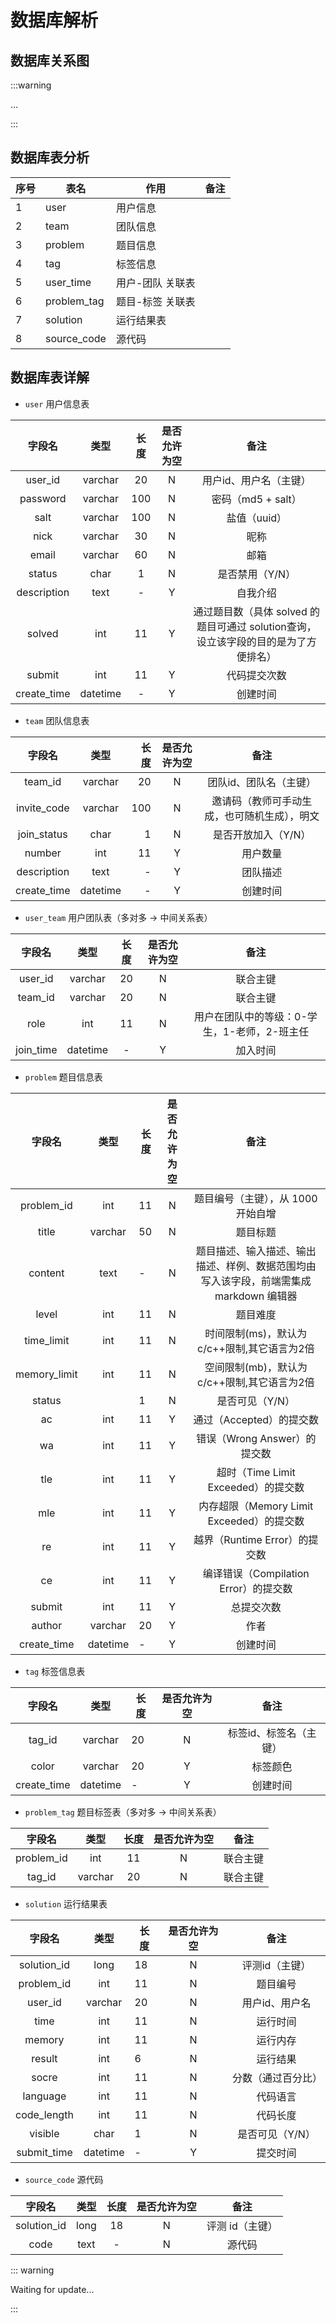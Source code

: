 # 数据库解析

## 数据库关系图

:::warning

…

:::

## 数据库表分析

| 序号 | 表名        | 作用             | 备注 |
| ---- | ----------- | ---------------- | ---- |
| 1    | user        | 用户信息         |      |
| 2    | team        | 团队信息         |      |
| 3    | problem     | 题目信息         |      |
| 4    | tag         | 标签信息         |      |
| 5    | user_time   | 用户-团队 关联表 |      |
| 6    | problem_tag | 题目-标签 关联表 |      |
| 7    | solution    | 运行结果表       |      |
| 8    | source_code | 源代码           |      |



## 数据库表详解

+ `user`  用户信息表

|   字段名    |   类型   | 长度 | 是否允许为空 |                             备注                             |
| :---------: | :------: | :--: | :----------: | :----------------------------------------------------------: |
|   user_id   | varchar  |  20  |      N       |                    用户id、用户名（主键）                    |
|  password   | varchar  | 100  |      N       |                      密码（md5 + salt）                      |
|    salt     | varchar  | 100  |      N       |                         盐值（uuid）                         |
|    nick     | varchar  |  30  |      N       |                             昵称                             |
|    email    | varchar  |  60  |      N       |                             邮箱                             |
|   status    |   char   |  1   |      N       |                       是否禁用（Y/N）                        |
| description |   text   |  -   |      Y       |                           自我介绍                           |
|   solved    |   int    |  11  |      Y       | 通过题目数（具体 solved 的题目可通过 solution查询，设立该字段的目的是为了方便排名） |
|   submit    |   int    |  11  |      Y       |                         代码提交次数                         |
| create_time | datetime |  -   |      Y       |                           创建时间                           |

+ `team` 团队信息表

|   字段名    |   类型   | 长度 | 是否允许为空 |                     备注                     |
| :---------: | :------: | ---: | :----------: | :------------------------------------------: |
|   team_id   | varchar  |   20 |      N       |            团队id、团队名（主键）            |
| invite_code | varchar  |  100 |      N       | 邀请码（教师可手动生成，也可随机生成），明文 |
| join_status |   char   |    1 |      N       |             是否开放加入（Y/N）              |
|   number    |   int    |   11 |      Y       |                   用户数量                   |
| description |   text   |    - |      Y       |                   团队描述                   |
| create_time | datetime |    - |      Y       |                   创建时间                   |

+ `user_team` 用户团队表（多对多 → 中间关系表）

|  字段名   |   类型   | 长度 | 是否允许为空 |                     备注                     |
| :-------: | :------: | :--: | :----------: | :------------------------------------------: |
|  user_id  | varchar  |  20  |      N       |                   联合主键                   |
|  team_id  | varchar  |  20  |      N       |                   联合主键                   |
|   role    |   int    |  11  |      N       | 用户在团队中的等级：0-学生，1-老师，2-班主任 |
| join_time | datetime |  -   |      Y       |                   加入时间                   |

+ `problem` 题目信息表

|    字段名    |   类型   | 长度 | 是否允许为空 |                             备注                             |
| :----------: | :------: | ---- | :----------: | :----------------------------------------------------------: |
|  problem_id  |   int    | 11   |      N       |              题目编号（主键），从 1000 开始自增              |
|    title     | varchar  | 50   |      N       |                           题目标题                           |
|   content    |   text   | -    |      N       | 题目描述、输入描述、输出描述、样例、数据范围均由写入该字段，前端需集成 markdown 编辑器 |
|    level     |   int    | 11   |      N       |                           题目难度                           |
|  time_limit  |   int    | 11   |      N       |         时间限制(ms)，默认为c/c++限制,其它语言为2倍          |
| memory_limit |   int    | 11   |      N       |         空间限制(mb)，默认为c/c++限制,其它语言为2倍          |
|    status    |          | 1    |      N       |                       是否可见（Y/N）                        |
|      ac      |   int    | 11   |      Y       |                   通过（Accepted）的提交数                   |
|      wa      |   int    | 11   |      Y       |                 错误（Wrong Answer）的提交数                 |
|     tle      |   int    | 11   |      Y       |             超时（Time Limit Exceeded）的提交数              |
|     mle      |   int    | 11   |      Y       |          内存超限（Memory Limit Exceeded）的提交数           |
|      re      |   int    | 11   |      Y       |                越界（Runtime Error）的提交数                 |
|      ce      |   int    | 11   |      Y       |            编译错误（Compilation Error）的提交数             |
|    submit    |   int    | 11   |      Y       |                          总提交次数                          |
|    author    | varchar  | 20   |      Y       |                             作者                             |
| create_time  | datetime | -    |      Y       |                           创建时间                           |

+ `tag` 标签信息表

|   字段名    |   类型   | 长度 | 是否允许为空 |          备注          |
| :---------: | :------: | ---- | :----------: | :--------------------: |
|   tag_id    | varchar  | 20   |      N       | 标签id、标签名（主键） |
|    color    | varchar  | 20   |      Y       |        标签颜色        |
| create_time | datetime | -    |      Y       |        创建时间        |

+ `problem_tag` 题目标签表（多对多 → 中间关系表）

|   字段名   |  类型   | 长度 | 是否允许为空 |   备注   |
| :--------: | :-----: | :--: | :----------: | :------: |
| problem_id |   int   |  11  |      N       | 联合主键 |
|   tag_id   | varchar |  20  |      N       | 联合主键 |

+ `solution` 运行结果表

|   字段名    |   类型   | 长度 | 是否允许为空 |        备注        |
| :---------: | :------: | ---- | :----------: | :----------------: |
| solution_id |   long   | 18   |      N       |   评测id（主键）   |
| problem_id  |   int    | 11   |      N       |      题目编号      |
|   user_id   | varchar  | 20   |      N       |   用户id、用户名   |
|    time     |   int    | 11   |      N       |      运行时间      |
|   memory    |   int    | 11   |      N       |      运行内存      |
|   result    |   int    | 6    |      N       |      运行结果      |
|    socre    |   int    | 11   |      N       | 分数（通过百分比） |
|  language   |   int    | 11   |      N       |      代码语言      |
| code_length |   int    | 11   |      N       |      代码长度      |
|   visible   |   char   | 1    |      N       |  是否可见（Y/N）   |
| submit_time | datetime | -    |      Y       |      提交时间      |

+ `source_code` 源代码

|   字段名    | 类型 | 长度 | 是否允许为空 |      备注       |
| :---------: | :--: | :--: | :----------: | :-------------: |
| solution_id | long |  18  |      N       | 评测 id（主键） |
|    code     | text |  -   |      N       |     源代码      |



::: warning

Waiting for update...

:::

  